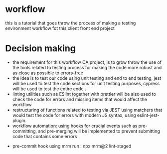 # workflow 
this is a tutorial that goes throw the process of making a testing environment workflow fot this client front end project
# Decision making 
- the requirement for this workflow CA project, is to grow throw the use of the tools related to testing process for making the code more robust and as close as possible to errors-free
- the idea is to test our code using unit testing and end to end testing, jest will be used to test the code sections for unit testing purposes, cypress will be used to test the entire code . 
- linting utilities such as ESlint together with prettier will be also used to check the code for errors and missing items that would affect the workflow
- restructuring of functions related to testing via JEST using matchers that would test the code for errors with modern JS syntax, using eslint-jest-plugin.
- workflow automation: using hooks for crucial events such as pre-committing, and pre-merging will be implemented to prevent submitting code that contains some errors
* pre-commit hook 
using mrm run : npx mrm@2 lint-staged